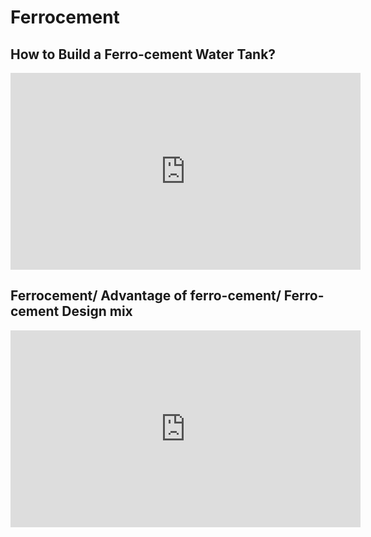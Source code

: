 # Ferrocement  

## How to Build a Ferro-cement Water Tank?

<iframe width="560" height="315" src="https://www.youtube.com/embed/E0M_zvx2Bpg" title="YouTube video player" frameborder="0" allow="accelerometer; autoplay; clipboard-write; encrypted-media; gyroscope; picture-in-picture" allowfullscreen></iframe>

## Ferrocement/ Advantage of ferro-cement/ Ferro-cement Design mix

<iframe width="560" height="315" src="https://www.youtube.com/embed/IW1fZKSbQ3s" title="YouTube video player" frameborder="0" allow="accelerometer; autoplay; clipboard-write; encrypted-media; gyroscope; picture-in-picture" allowfullscreen></iframe>
